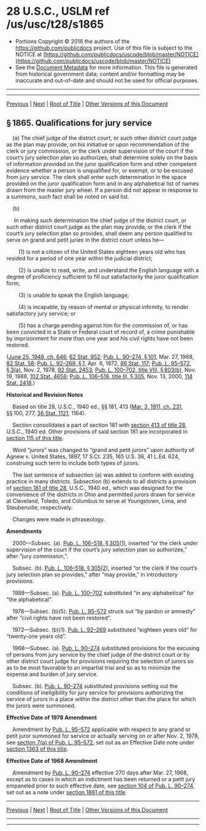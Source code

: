---
---

# 28 U.S.C., USLM ref /us/usc/t28/s1865

* Portions Copyright © 2016 the authors of the https://github.com/publicdocs project.
  Use of this file is subject to the NOTICE at [https://github.com/publicdocs/uscode/blob/master/NOTICE](https://github.com/publicdocs/uscode/blob/master/NOTICE)
* See the [Document Metadata](././../../../../..//README.md) for more information.
  This file is generated from historical government data; content and/or formatting may be inaccurate and out-of-date and should not be used for official purposes.

----------
----------

[Previous](./../../../../..//us/usc/t28/ptV/ch121/m__us_usc_t28_s1864.md) | [Next](./../../../../..//us/usc/t28/ptV/ch121/m__us_usc_t28_s1866.md) | [Root of Title](./../../../../../) | [Other Versions of this Document](https://publicdocs.github.io/go/links?ns=uslm&ref=%2Fus%2Fusc%2Ft28%2Fs1865)

## § 1865. Qualifications for jury service

    (a) The chief judge of the district court, or such other district court judge as the plan may provide, on his initiative or upon recommendation of the clerk or jury commission, or the clerk under supervision of the court if the court’s jury selection plan so authorizes, shall determine solely on the basis of information provided on the juror qualification form and other competent evidence whether a person is unqualified for, or exempt, or to be excused from jury service. The clerk shall enter such determination in the space provided on the juror qualification form and in any alphabetical list of names drawn from the master jury wheel. If a person did not appear in response to a summons, such fact shall be noted on said list.

    (b)

     In making such determination the chief judge of the district court, or such other district court judge as the plan may provide, or the clerk if the court’s jury selection plan so provides, shall deem any person qualified to serve on grand and petit juries in the district court unless he—

        (1) is not a citizen of the United States eighteen years old who has resided for a period of one year within the judicial district;

        (2) is unable to read, write, and understand the English language with a degree of proficiency sufficient to fill out satisfactorily the juror qualification form;

        (3) is unable to speak the English language;

        (4) is incapable, by reason of mental or physical infirmity, to render satisfactory jury service; or

        (5) has a charge pending against him for the commission of, or has been convicted in a State or Federal court of record of, a crime punishable by imprisonment for more than one year and his civil rights have not been restored.

([June 25, 1948, ch. 646][/us/act/1948-06-25/ch646], [62 Stat. 952][/us/stat/62/952]; [Pub. L. 90–274, § 101][/us/pl/90/274/s101], Mar. 27, 1968, [82 Stat. 58][/us/stat/82/58]; [Pub. L. 92–269, § 1][/us/pl/92/269/s1], Apr. 6, 1972, [86 Stat. 117][/us/stat/86/117]; [Pub. L. 95–572, § 3(a)][/us/pl/95/572/s3/a], Nov. 2, 1978, [92 Stat. 2453][/us/stat/92/2453]; [Pub. L. 100–702, title VIII, § 803(b)][/us/pl/100/702/s803/b], Nov. 19, 1988, [102 Stat. 4658][/us/stat/102/4658]; [Pub. L. 106–518, title III, § 305][/us/pl/106/518/s305], Nov. 13, 2000, [114 Stat. 2418][/us/stat/114/2418].)

 __Historical and Revision Notes__ 

    Based on title 28, U.S.C., 1940 ed., §§ 181, 413 ([Mar. 3, 1911, ch. 231][/us/act/1911-03-03/ch231], §§ 100, 277, [36 Stat. 1121][/us/stat/36/1121], 1164).

    Section consolidates a part of section 181 with [section 413 of title 28][/us/usc/t28/s413], U.S.C., 1940 ed. Other provisions of said section 181 are incorporated in [section 115 of this title][/us/usc/t28/s115].

    Word “jurors” was changed to “grand and petit jurors” upon authority of Agnew v. United States, 1897, 17 S.Ct. 235, 165 U.S. 36, 41 L.Ed. 624, construing such term to include both types of jurors.

    The last sentence of subsection (a) was added to conform with existing practice in many districts. Subsection (b) extends to all districts a provision of [section 181 of title 28][/us/usc/t28/s181], U.S.C., 1940 ed., which was designed for the convenience of the districts in Ohio and permitted jurors drawn for service at Cleveland, Toledo, and Columbus to serve at Youngstown, Lima, and Steubenville, respectively.

    Changes were made in phraseology.

 __Amendments__ 

    2000—Subsec. (a). [Pub. L. 106–518, § 305(1)][/us/pl/106/518/s305/1], inserted “or the clerk under supervision of the court if the court’s jury selection plan so authorizes,” after “jury commission,”.

    Subsec. (b). [Pub. L. 106–518, § 305(2)][/us/pl/106/518/s305/2], inserted “or the clerk if the court’s jury selection plan so provides,” after “may provide,” in introductory provisions.

    1988—Subsec. (a). [Pub. L. 100–702][/us/pl/100/702] substituted “in any alphabetical” for “the alphabetical”.

    1978—Subsec. (b)(5). [Pub. L. 95–572][/us/pl/95/572] struck out “by pardon or amnesty” after “civil rights have not been restored”.

    1972—Subsec. (b)(1). [Pub. L. 92–269][/us/pl/92/269] substituted “eighteen years old” for “twenty-one years old”.

    1968—Subsec. (a). [Pub. L. 90–274][/us/pl/90/274] substituted provisions for the excusing of persons from jury service by the chief judge of the district court or by other district court judge for provisions requiring the selection of jurors so as to be most favorable to an impartial trial and so as to minimize the expense and burden of jury service.

    Subsec. (b). [Pub. L. 90–274][/us/pl/90/274] substituted provisions setting out the conditions of ineligibility for jury service for provisions authorizing the service of jurors in a place within the district other than the place for which the jurors were summoned.

 __Effective Date of 1978 Amendment__ 

    Amendment by [Pub. L. 95–572][/us/pl/95/572] applicable with respect to any grand or petit juror summoned for service or actually serving on or after Nov. 2, 1978, see [section 7(a) of Pub. L. 95–572][/us/pl/95/572/s7/a], set out as an Effective Date note under [section 1363 of this title][/us/usc/t28/s1363].

 __Effective Date of 1968 Amendment__ 

    Amendment by [Pub. L. 90–274][/us/pl/90/274] effective 270 days after Mar. 27, 1968, except as to cases in which an indictment has been returned or a petit jury empaneled prior to such effective date, see [section 104 of Pub. L. 90–274][/us/pl/90/274/s104], set out as a note under [section 1861 of this title][/us/usc/t28/s1861].

----------

[Previous](./../../../../..//us/usc/t28/ptV/ch121/m__us_usc_t28_s1864.md) | [Next](./../../../../..//us/usc/t28/ptV/ch121/m__us_usc_t28_s1866.md) | [Root of Title](./../../../../../) | [Other Versions of this Document](https://publicdocs.github.io/go/links?ns=uslm&ref=%2Fus%2Fusc%2Ft28%2Fs1865)

----------
----------

[/us/act/1948-06-25/ch646]: https://publicdocs.github.io/go/links?ns=uslm&ref=%2Fus%2Fact%2F1948-06-25%2Fch646
[/us/stat/62/952]: https://publicdocs.github.io/go/links?ns=uslm&ref=%2Fus%2Fstat%2F62%2F952
[/us/pl/90/274/s101]: https://publicdocs.github.io/go/links?ns=uslm&ref=%2Fus%2Fpl%2F90%2F274%2Fs101
[/us/stat/82/58]: https://publicdocs.github.io/go/links?ns=uslm&ref=%2Fus%2Fstat%2F82%2F58
[/us/pl/92/269/s1]: https://publicdocs.github.io/go/links?ns=uslm&ref=%2Fus%2Fpl%2F92%2F269%2Fs1
[/us/stat/86/117]: https://publicdocs.github.io/go/links?ns=uslm&ref=%2Fus%2Fstat%2F86%2F117
[/us/pl/95/572/s3/a]: https://publicdocs.github.io/go/links?ns=uslm&ref=%2Fus%2Fpl%2F95%2F572%2Fs3%2Fa
[/us/stat/92/2453]: https://publicdocs.github.io/go/links?ns=uslm&ref=%2Fus%2Fstat%2F92%2F2453
[/us/pl/100/702/s803/b]: https://publicdocs.github.io/go/links?ns=uslm&ref=%2Fus%2Fpl%2F100%2F702%2Fs803%2Fb
[/us/stat/102/4658]: https://publicdocs.github.io/go/links?ns=uslm&ref=%2Fus%2Fstat%2F102%2F4658
[/us/pl/106/518/s305]: https://publicdocs.github.io/go/links?ns=uslm&ref=%2Fus%2Fpl%2F106%2F518%2Fs305
[/us/stat/114/2418]: https://publicdocs.github.io/go/links?ns=uslm&ref=%2Fus%2Fstat%2F114%2F2418
[/us/act/1911-03-03/ch231]: https://publicdocs.github.io/go/links?ns=uslm&ref=%2Fus%2Fact%2F1911-03-03%2Fch231
[/us/stat/36/1121]: https://publicdocs.github.io/go/links?ns=uslm&ref=%2Fus%2Fstat%2F36%2F1121
[/us/usc/t28/s413]: https://publicdocs.github.io/go/links?ns=uslm&ref=%2Fus%2Fusc%2Ft28%2Fs413
[/us/usc/t28/s115]: https://publicdocs.github.io/go/links?ns=uslm&ref=%2Fus%2Fusc%2Ft28%2Fs115
[/us/usc/t28/s181]: https://publicdocs.github.io/go/links?ns=uslm&ref=%2Fus%2Fusc%2Ft28%2Fs181
[/us/pl/106/518/s305/1]: https://publicdocs.github.io/go/links?ns=uslm&ref=%2Fus%2Fpl%2F106%2F518%2Fs305%2F1
[/us/pl/106/518/s305/2]: https://publicdocs.github.io/go/links?ns=uslm&ref=%2Fus%2Fpl%2F106%2F518%2Fs305%2F2
[/us/pl/100/702]: https://publicdocs.github.io/go/links?ns=uslm&ref=%2Fus%2Fpl%2F100%2F702
[/us/pl/95/572]: https://publicdocs.github.io/go/links?ns=uslm&ref=%2Fus%2Fpl%2F95%2F572
[/us/pl/92/269]: https://publicdocs.github.io/go/links?ns=uslm&ref=%2Fus%2Fpl%2F92%2F269
[/us/pl/90/274]: https://publicdocs.github.io/go/links?ns=uslm&ref=%2Fus%2Fpl%2F90%2F274
[/us/pl/90/274]: https://publicdocs.github.io/go/links?ns=uslm&ref=%2Fus%2Fpl%2F90%2F274
[/us/pl/95/572]: https://publicdocs.github.io/go/links?ns=uslm&ref=%2Fus%2Fpl%2F95%2F572
[/us/pl/95/572/s7/a]: https://publicdocs.github.io/go/links?ns=uslm&ref=%2Fus%2Fpl%2F95%2F572%2Fs7%2Fa
[/us/usc/t28/s1363]: https://publicdocs.github.io/go/links?ns=uslm&ref=%2Fus%2Fusc%2Ft28%2Fs1363
[/us/pl/90/274]: https://publicdocs.github.io/go/links?ns=uslm&ref=%2Fus%2Fpl%2F90%2F274
[/us/pl/90/274/s104]: https://publicdocs.github.io/go/links?ns=uslm&ref=%2Fus%2Fpl%2F90%2F274%2Fs104
[/us/usc/t28/s1861]: https://publicdocs.github.io/go/links?ns=uslm&ref=%2Fus%2Fusc%2Ft28%2Fs1861


